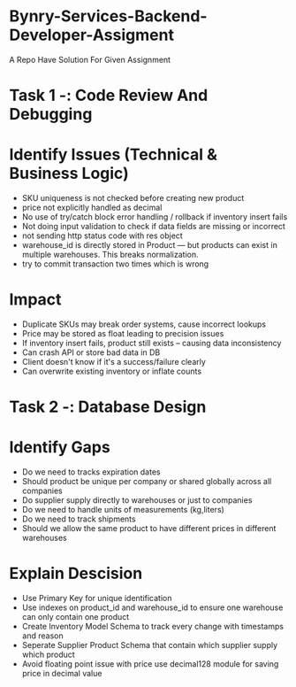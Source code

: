 # Bynry-Services-Backend-Developer-Assigment
A Repo Have Solution For Given Assignment

# Task 1 -: Code Review And Debugging

# Identify Issues (Technical & Business Logic)
- 	SKU uniqueness is not checked before creating new product
- 	price not explicitly handled as decimal
-   No use of try/catch block error handling / rollback if inventory insert fails
-   Not doing input validation to check if data fields are missing or incorrect
-   not sending http status code with res object
-   warehouse_id is directly stored in Product — but products can exist in multiple warehouses. This breaks normalization.
-   try to commit transaction two times which is wrong

# Impact
- 	Duplicate SKUs may break order systems, cause incorrect lookups
- 	Price may be stored as float leading to precision issues
- 	If inventory insert fails, product still exists – causing data inconsistency
- 	Can crash API or store bad data in DB
-   Client doesn't know if it's a success/failure clearly
-   Can overwrite existing inventory or inflate counts

# Task 2 -: Database Design

# Identify Gaps
- Do we need to tracks expiration dates
- Should product be unique per company or shared globally across all companies
- Do supplier supply directly to warehouses or just to companies
- Do we need to handle units of measurements (kg,liters)
- Do we need to track shipments
- Should we allow the same product to have different prices in different warehouses

# Explain Descision
- Use Primary Key for unique identification
- Use indexes on product_id and warehouse_id to ensure one warehouse can only contain one product
- Create Inventory Model Schema to track every change with timestamps and reason
- Seperate Supplier Product Schema that contain which supplier supply which product
- Avoid floating point issue with price use decimal128 module for saving price in decimal value
